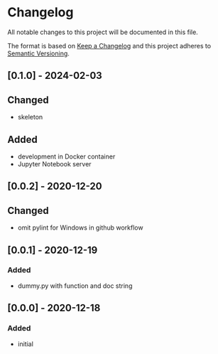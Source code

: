 # Changelog
All notable changes to this project will be documented in this file.

The format is based on [Keep a Changelog](http://keepachangelog.com/en/1.0.0/)
and this project adheres to [Semantic Versioning](http://semver.org/spec/v2.0.0.html).

## [0.1.0] - 2024-02-03
## Changed
- skeleton
## Added
- development in Docker container
- Jupyter Notebook server

## [0.0.2] - 2020-12-20
## Changed
- omit pylint for Windows in github workflow

## [0.0.1] - 2020-12-19
### Added
- dummy.py with function and doc string

## [0.0.0] - 2020-12-18
### Added
- initial
